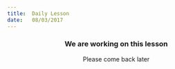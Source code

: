 ```yaml
---
title:  Daily Lesson
date:   08/03/2017
---
```


### <center>We are working on this lesson</center>
<center>Please come back later</center>